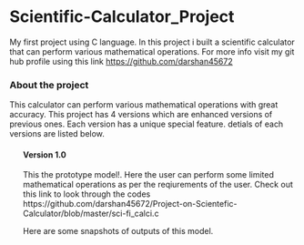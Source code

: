 # Scientific-Calculator_Project
My first project using C language. In this project i built a scientific calculator that can perform various mathematical operations.  For more info visit my git hub profile using this link https://github.com/darshan45672

<h3>About the project</h3>
<p>This calculator can perform various mathematical operations with great accuracy. This project has 4 versions which are enhanced versions of previous ones. Each version has a unique special feature. detials of each versions are listed below.</p>
<ul>
  <ls>
   <h4>Version 1.0 </h4>
    <p>This the prototype model!. Here the user can perform some limited mathematical operations as per the reqiurements of the user. Check out this link to look through the codes https://github.com/darshan45672/Project-on-Scientefic-Calculator/blob/master/sci-fi_calci.c</p>
    <p>Here are some snapshots of outputs of this model.</p>
  </ls>  
</ul>
